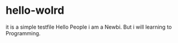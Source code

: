 # hello-wolrd
it is a simple testfile
Hello People i am a Newbi.
But i will learning to Programming.

